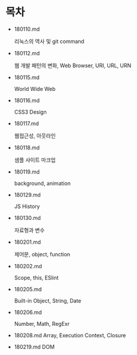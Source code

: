 # 목차

- 180110.md

  리눅스의 역사 및 git command

- 180112.md

  웹 개발 패턴의 변화, Web Browser, URI, URL, URN

- 180115.md

  World Wide Web

- 180116.md

  CSS3 Design

- 180117.md

  웹접근성, 아웃라인

- 180118.md

  샘플 사이트 마크업

- 180119.md

  background, animation

- 180129.md

  JS History

- 180130.md

  자료형과 변수

- 180201.md

  제어문, object, function

- 180202.md

  Scope, this, ESlint

- 180205.md

  Built-in Object, String, Date

- 180206.md

  Number, Math, RegExr

- 180208.md 
  Array, Execution Context, Closure

- 180219.md 
  DOM
